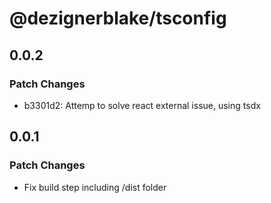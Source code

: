 # @dezignerblake/tsconfig

## 0.0.2

### Patch Changes

- b3301d2: Attemp to solve react external issue, using tsdx

## 0.0.1

### Patch Changes

- Fix build step including /dist folder
